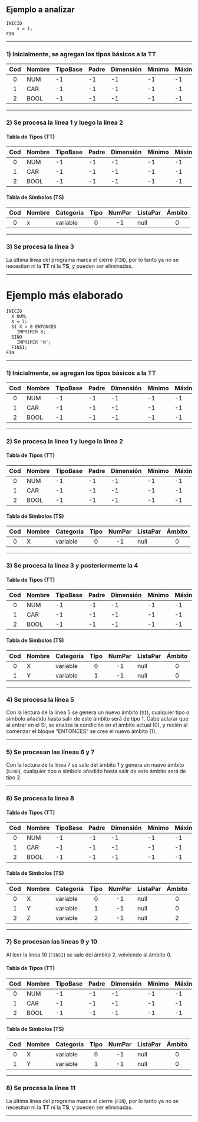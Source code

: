 ## Ejemplo a analizar

```
INICIO 
    x = 1; 
FIN
```

---

### 1) Inicialmente, se agregan los tipos básicos a la TT

| Cod | Nombre | TipoBase | Padre | Dimensión | Mínimo | Máximo | Ámbito |
|:---:|:-------|:---------|:------|:-----------|:-------|:-------|:-------|
| 0 | NUM  | -1 | -1 | -1 | -1 | -1 | 0 |
| 1 | CAR  | -1 | -1 | -1 | -1 | -1 | 0 |
| 2 | BOOL | -1 | -1 | -1 | -1 | -1 | 0 |

---

### 2) Se procesa la línea 1 y luego la línea 2

#### Tabla de Tipos (TT)

| Cod | Nombre | TipoBase | Padre | Dimensión | Mínimo | Máximo | Ámbito |
|:---:|:-------|:---------|:------|:-----------|:-------|:-------|:-------|
| 0 | NUM  | -1 | -1 | -1 | -1 | -1 | 0 |
| 1 | CAR  | -1 | -1 | -1 | -1 | -1 | 0 |
| 2 | BOOL | -1 | -1 | -1 | -1 | -1 | 0 |

#### Tabla de Símbolos (TS)

| Cod | Nombre | Categoría | Tipo | NumPar | ListaPar | Ámbito |
|:---:|:-------|:-----------|:----:|:-------:|:----------|:-------:|
| 0 | x | variable | 0 | -1 | null | 0 |

---

### 3) Se procesa la línea 3

La última línea del programa marca el cierre (`FIN`), por lo tanto ya no se necesitan ni la **TT** ni la **TS**, y pueden ser eliminadas.

---

# Ejemplo más elaborado

```
INICIO
  X NUM;
  X = 7;
  SI X > 0 ENTONCES
    IMPRIMIR X;
  SINO
    IMPRIMIR 'N';
  FINSI;
FIN
```

---

### 1) Inicialmente, se agregan los tipos básicos a la TT

| Cod | Nombre | TipoBase | Padre | Dimensión | Mínimo | Máximo | Ámbito |
|:---:|:-------|:---------|:------|:-----------|:-------|:-------|:-------|
| 0 | NUM  | -1 | -1 | -1 | -1 | -1 | 0 |
| 1 | CAR  | -1 | -1 | -1 | -1 | -1 | 0 |
| 2 | BOOL | -1 | -1 | -1 | -1 | -1 | 0 |

---

### 2) Se procesa la línea 1 y luego la línea 2

#### Tabla de Tipos (TT)

| Cod | Nombre | TipoBase | Padre | Dimensión | Mínimo | Máximo | Ámbito |
|:---:|:-------|:---------|:------|:-----------|:-------|:-------|:-------|
| 0 | NUM  | -1 | -1 | -1 | -1 | -1 | 0 |
| 1 | CAR  | -1 | -1 | -1 | -1 | -1 | 0 |
| 2 | BOOL | -1 | -1 | -1 | -1 | -1 | 0 |

#### Tabla de Símbolos (TS)

| Cod | Nombre | Categoría | Tipo | NumPar | ListaPar | Ámbito |
|:---:|:-------|:-----------|:----:|:-------:|:----------|:-------:|
| 0 | X | variable | 0 | -1 | null | 0 |

---

### 3) Se procesa la línea 3 y posteriormente la 4

#### Tabla de Tipos (TT)

| Cod | Nombre | TipoBase | Padre | Dimensión | Mínimo | Máximo | Ámbito |
|:---:|:-------|:---------|:------|:-----------|:-------|:-------|:-------|
| 0 | NUM  | -1 | -1 | -1 | -1 | -1 | 0 |
| 1 | CAR  | -1 | -1 | -1 | -1 | -1 | 0 |
| 2 | BOOL | -1 | -1 | -1 | -1 | -1 | 0 |

#### Tabla de Símbolos (TS)

| Cod | Nombre | Categoría | Tipo | NumPar | ListaPar | Ámbito |
|:---:|:-------|:-----------|:----:|:-------:|:----------|:-------:|
| 0 | X | variable | 0 | -1 | null | 0 |
| 1 | Y | variable | 1 | -1 | null | 0 |

---

### 4) Se procesa la línea 5
Con la lectura de la línea 5 se genera un nuevo ámbito (`SI`), cualquier tipo o símbolo añadido hasta salir de este ámbito será de tipo 1. Cabe aclarar que al entrar en el SI, se analiza la condición en el ámbito actual (0), y recién al comenzar el bloque “ENTONCES” se crea el nuevo ámbito (1).

---

### 5) Se procesan las líneas 6 y 7
Con la lectura de la línea 7 se sale del ámbito 1 y genera un nuevo ámbito (`SINO`), cualquier tipo o símbolo añadido hasta salir de este ámbito será de tipo 2.

---

### 6) Se procesa la línea 8

#### Tabla de Tipos (TT)

| Cod | Nombre | TipoBase | Padre | Dimensión | Mínimo | Máximo | Ámbito |
|:---:|:-------|:---------|:------|:-----------|:-------|:-------|:-------|
| 0 | NUM  | -1 | -1 | -1 | -1 | -1 | 0 |
| 1 | CAR  | -1 | -1 | -1 | -1 | -1 | 0 |
| 2 | BOOL | -1 | -1 | -1 | -1 | -1 | 0 |

#### Tabla de Símbolos (TS)

| Cod | Nombre | Categoría | Tipo | NumPar | ListaPar | Ámbito |
|:---:|:-------|:-----------|:----:|:-------:|:----------|:-------:|
| 0 | X | variable | 0 | -1 | null | 0 |
| 1 | Y | variable | 1 | -1 | null | 0 |
| 2 | Z | variable | 2 | -1 | null | 2 |

---

### 7) Se procesan las líneas 9 y 10
Al leer la línea 10 (`FINSI`) se sale del ámbito 2, volviendo al ámbito 0.

#### Tabla de Tipos (TT)

| Cod | Nombre | TipoBase | Padre | Dimensión | Mínimo | Máximo | Ámbito |
|:---:|:-------|:---------|:------|:-----------|:-------|:-------|:-------|
| 0 | NUM  | -1 | -1 | -1 | -1 | -1 | 0 |
| 1 | CAR  | -1 | -1 | -1 | -1 | -1 | 0 |
| 2 | BOOL | -1 | -1 | -1 | -1 | -1 | 0 |

#### Tabla de Símbolos (TS)

| Cod | Nombre | Categoría | Tipo | NumPar | ListaPar | Ámbito |
|:---:|:-------|:-----------|:----:|:-------:|:----------|:-------:|
| 0 | X | variable | 0 | -1 | null | 0 |
| 1 | Y | variable | 1 | -1 | null | 0 |

---

### 8) Se procesa la línea 11

La última línea del programa marca el cierre (`FIN`), por lo tanto ya no se necesitan ni la **TT** ni la **TS**, y pueden ser eliminadas.

---